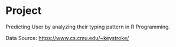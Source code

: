# Project
Predicting User by analyzing their typing pattern in R Programming. 

Data Source: https://www.cs.cmu.edu/~keystroke/
